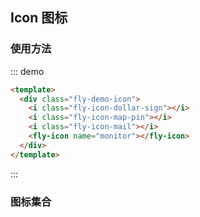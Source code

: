 ## Icon 图标

<script>
module.exports = {
    data(){
        return {
            items:require('../../icon.json')
        }
    }
}
</script>

### 使用方法

::: demo

```html
<template>
  <div class="fly-demo-icon">
    <i class="fly-icon-dollar-sign"></i>
    <i class="fly-icon-map-pin"></i>
    <i class="fly-icon-mail"></i>
    <fly-icon name="monitor"></fly-icon>
  </div>
</template>
```

:::

### 图标集合

<template>
<div class='fly-demo-icon'>
    <ul>
        <li v-for="(item,index) in items" :key='index'>
            <i :class='item'></i>
            <div>{{item}}</div>
        </li>
    </ul>
</div>
</template>
